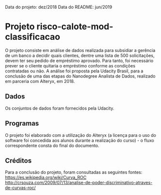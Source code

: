 Data do projeto: dez/2018   Data do README: jun/2019

# Projeto risco-calote-mod-classificacao

O projeto consiste em análise de dados realizada para subsidiar a gerência de um banco a decidir quais clientes, dentre uma lista de 500 solicitações, devem ter seu pedido de empréstimo aprovado. Para tanto, foi necessário prever se o cliente quitaria o empréstimo conforme as condições contratadas ou não. A análise foi proposta pela Udacity Brasil, para a conclusão de uma das etapas do Nanodegree Analista de Dados, realizado em parceria com Alteryx, em 2018.

## Dados

Os conjuntos de dados foram fornecidos pela Udacity.

## Programas

O projeto foi elaborado com a utilização do Alteryx (a licença para o uso do software foi concedida aos alunos durante a realização do curso) - o fluxo correspondente consta do final do documento.

## Créditos

Para a conclusão do projeto, foram consultadas as seguintes fontes:
https://es.wikipedia.org/wiki/Curva_ROC
http://crsouza.com/2009/07/13/analise-de-poder-discriminativo-atraves-de-curvas-roc/

